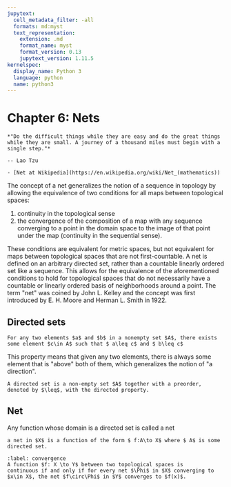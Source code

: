 ```yaml
---
jupytext:
  cell_metadata_filter: -all
  formats: md:myst
  text_representation:
    extension: .md
    format_name: myst
    format_version: 0.13
    jupytext_version: 1.11.5
kernelspec:
  display_name: Python 3
  language: python
  name: python3
---
```


# Chapter 6: Nets

```{epigraph}
*"Do the difficult things while they are easy and do the great things while they are small. A journey of a thousand miles must begin with a single step."*

-- Lao Tzu
```

```{seealso}
- [Net at Wikipedia](https://en.wikipedia.org/wiki/Net_(mathematics))
```

The concept of a net generalizes the notion of a sequence in topology by allowing the equivalence of two conditions for all maps between topological spaces: 

1. continuity in the topological sense 
2. the convergence of the composition of a map with any sequence converging to a point in the domain space to the image of that point under the map (continuity in the sequential sense). 

These conditions are equivalent for metric spaces, but not equivalent for maps between topological spaces that are not first-countable. A net is defined on an arbitrary directed set, rather than a countable linearly ordered set like a sequence. This allows for the equivalence of the aforementioned conditions to hold for topological spaces that do not necessarily have a countable or linearly ordered basis of neighborhoods around a point. The term "net" was coined by John L. Kelley and the concept was first introduced by E. H. Moore and Herman L. Smith in 1922.


## Directed sets
```{admonition} Directed property
For any two elements $a$ and $b$ in a nonempty set $A$, there exists some element $c\in A$ such that $ a\leq c$ and $ b\leq c$
```
This property means that given any two elements, there is always some element that is "above" both of them, which generalizes the notion of "a direction".

````{prf:definition} directed set
A directed set is a non-empty set $A$ together with a preorder, denoted by $\leq$, with the directed property. 
````

## Net
Any function whose domain is a directed set is called a net

````{prf:definition} net
a net in $X$ is a function of the form $ f:A\to X$ where $ A$ is some directed set.
````

````{prf:definition}  covergence
:label: convergence
A function $f: X \to Y$ between two topological spaces is
continuous if and only if for every net $\Phi$ in $X$ converging to $x\in X$, the net $f\circ\Phi$ in $Y$ converges to $f(x)$.
````

